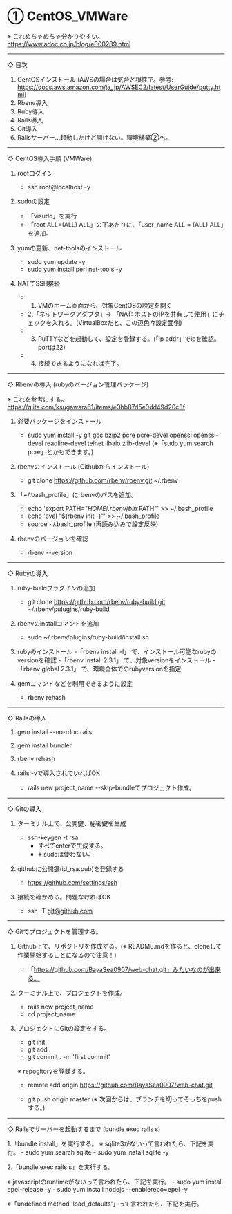 # ① CentOS_VMWare
※ これめちゃめちゃ分かりやすい。
https://www.adoc.co.jp/blog/e000289.html

----------------------------------------------------------------------------------------
◇ 目次

1. CentOSインストール (AWSの場合は気合と根性で。参考: https://docs.aws.amazon.com/ja_jp/AWSEC2/latest/UserGuide/putty.html)
2. Rbenv導入
3. Ruby導入
4. Rails導入
5. Git導入
6. Railsサーバー...起動したけど開けない。環境構築②へ。

----------------------------------------------------------------------------------------
◇ CentOS導入手順 (VMWare)

1. rootログイン
   - ssh root@localhost -y

2. sudoの設定
   - 「visudo」を実行
   - 「root ALL=(ALL) ALL」の下あたりに、「user_name ALL = (ALL) ALL」を追加。

3. yumの更新、net-toolsのインストール
   - sudo yum update -y
   - sudo yum install perl net-tools -y

4. NATでSSH接続

   - 1. VMのホーム画面から、対象CentOSの設定を開く
   - 2.「ネットワークアダプタ」→ 「NAT: ホストのIPを共有して使用」にチェックを入れる。(VirtualBoxだと、この辺色々設定面倒)
   - 3. PuTTYなどを起動して、設定を登録する。(「ip addr」でipを確認。portは22)
   - 4. 接続できるようになれば完了。

----------------------------------------------------------------------------------------
◇ Rbenvの導入 (rubyのバージョン管理パッケージ)

※ これを参考にする。
https://qiita.com/ksugawara61/items/e3bb87d5e0dd49d20c8f


1. 必要パッケージをインストール
   - sudo yum install -y git gcc bzip2 pcre pcre-devel openssl openssl-devel readline-devel telnet libaio zlib-devel
   (※「sudo yum search pcre」とかもできます。)

2. rbenvのインストール (Githubからインストール)
   - git clone https://github.com/rbenv/rbenv.git ~/.rbenv

3. 「~/.bash_profile」にrbenvのパスを追加。
   - echo 'export PATH="$HOME/.rbenv/bin:$PATH"' >> ~/.bash_profile
   - echo 'eval "$(rbenv init -)"' >> ~/.bash_profile
   - source ~/.bash_profile  (再読み込みで設定反映)

4. rbenvのバージョンを確認
   - rbenv --version


----------------------------------------------------------------------------------------
◇ Rubyの導入


1. ruby-buildプラグインの追加
   - git clone https://github.com/rbenv/ruby-build.git ~/.rbenv/pulugins/ruby-build

2. rbenvのinstallコマンドを追加
   - sudo ~/.rbenv/plugins/ruby-build/install.sh

3. rubyのインストール
   -「rbenv install -l」    で、インストール可能なrubyのversionを確認
   -「rbenv install 2.3.1」 で、対象versionをインストール
   -「rbenv global 2.3.1」  で、環境全体でのrubyversionを指定

4. gemコマンドなどを利用できるように設定
   - rbenv rehash

----------------------------------------------------------------------------------------
◇ Railsの導入

1. gem install --no-rdoc rails

2. gem install bundler

3. rbenv rehash

4. rails -vで導入されていればOK
   - rails new project_name --skip-bundleでプロジェクト作成。

----------------------------------------------------------------------------------------
◇ Gitの導入

1. ターミナル上で、公開鍵、秘密鍵を生成
   - ssh-keygen -t rsa
     - すべてenterで生成する。
     - ※ sudoは使わない。

2. githubに公開鍵(id_rsa.pub)を登録する
   - https://github.com/settings/ssh

3. 接続を確かめる。問題なければOK
   - ssh -T git@github.com


----------------------------------------------------------------------------------------
◇ Gitでプロジェクトを管理する。

1. Github上で、リポジトリを作成する。(※ README.mdを作ると、cloneして作業開始することになるので注意！)
   - 「https://github.com/BayaSea0907/web-chat.git」みたいなのが出来る。

2. ターミナル上で、プロジェクトを作成。
   - rails new project_name
   - cd project_name

3. プロジェクトにGitの設定をする。
   - git init
   - git add .
   - git commit . -m 'first commit'
   
   ※ repogitoryを登録する。
   - remote add origin https://github.com/BayaSea0907/web-chat.git

   - git push origin master (※ 次回からは、ブランチを切ってそっちをpushする。)


----------------------------------------------------------------------------------------
◇ Railsでサーバーを起動するまで (bundle exec rails s)


1.「bundle install」を実行する。
   ※ sqlite3がないって言われたら、下記を実行。
      - sudo yum search sqlite
      - sudo yum install sqlite -y


2.「bundle exec rails s」を実行する。

   ※ javascriptのruntimeがないって言われたら、下記を実行。
     - sudo yum install epel-release -y
     - sudo yum install nodejs --enablerepo=epel -y


   ※「undefined method 'load_defaults'」って言われたら、下記を実行。
